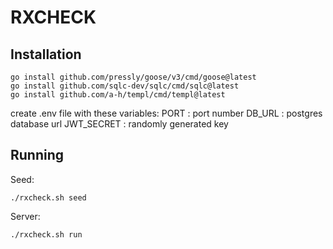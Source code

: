 # RXCHECK

## Installation

```
go install github.com/pressly/goose/v3/cmd/goose@latest
go install github.com/sqlc-dev/sqlc/cmd/sqlc@latest
go install github.com/a-h/templ/cmd/templ@latest
```
create .env file with these variables:
PORT : port number
DB_URL : postgres database url
JWT_SECRET : randomly generated key

## Running

Seed:
```
./rxcheck.sh seed
```

Server:
```
./rxcheck.sh run
```